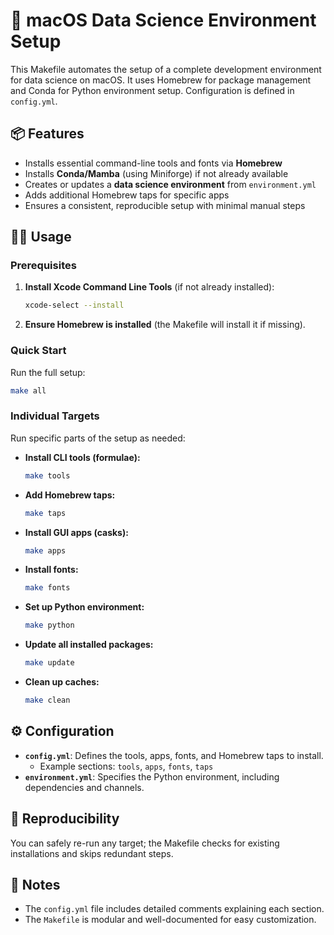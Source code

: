 # 🧰 macOS Data Science Environment Setup

This Makefile automates the setup of a complete development environment for data science on macOS. It uses Homebrew for package management and Conda for Python environment setup. Configuration is defined in `config.yml`.

## 📦 Features
- Installs essential command-line tools and fonts via **Homebrew**
- Installs **Conda/Mamba** (using Miniforge) if not already available
- Creates or updates a **data science environment** from `environment.yml`
- Adds additional Homebrew taps for specific apps
- Ensures a consistent, reproducible setup with minimal manual steps

## 🧑‍💻 Usage

### Prerequisites
1. **Install Xcode Command Line Tools** (if not already installed):
   ```bash
   xcode-select --install
   ```
2. **Ensure Homebrew is installed** (the Makefile will install it if missing).

### Quick Start
Run the full setup:
```bash
make all
```

### Individual Targets
Run specific parts of the setup as needed:
- **Install CLI tools (formulae):**
  ```bash
  make tools
  ```
- **Add Homebrew taps:**
  ```bash
  make taps
  ```
- **Install GUI apps (casks):**
  ```bash
  make apps
  ```
- **Install fonts:**
  ```bash
  make fonts
  ```
- **Set up Python environment:**
  ```bash
  make python
  ```
- **Update all installed packages:**
  ```bash
  make update
  ```
- **Clean up caches:**
  ```bash
  make clean
  ```

## ⚙️ Configuration
- **`config.yml`**: Defines the tools, apps, fonts, and Homebrew taps to install.
  - Example sections: `tools`, `apps`, `fonts`, `taps`
- **`environment.yml`**: Specifies the Python environment, including dependencies and channels.

## 🧹 Reproducibility
You can safely re-run any target; the Makefile checks for existing installations and skips redundant steps.

## 📝 Notes
- The `config.yml` file includes detailed comments explaining each section.
- The `Makefile` is modular and well-documented for easy customization.
